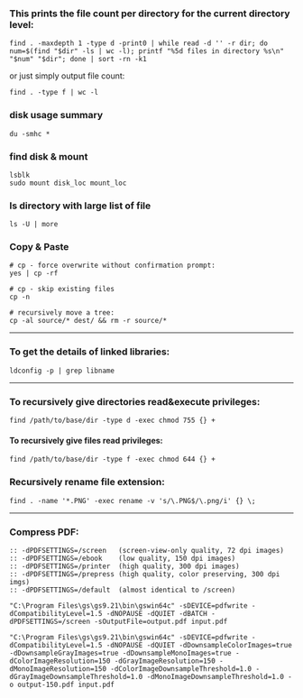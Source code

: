 ### This prints the file count per directory for the current directory level:
```
find . -maxdepth 1 -type d -print0 | while read -d '' -r dir; do num=$(find "$dir" -ls | wc -l); printf "%5d files in directory %s\n" "$num" "$dir"; done | sort -rn -k1
```
or just simply output file count:
```
find . -type f | wc -l
```

### disk usage summary
```
du -smhc *
```

### find disk & mount
```
lsblk
sudo mount disk_loc mount_loc
```


### ls directory with large list of file
```
ls -U | more
```


### Copy & Paste
```
# cp - force overwrite without confirmation prompt:
yes | cp -rf

# cp - skip existing files
cp -n

# recursively move a tree:
cp -al source/* dest/ && rm -r source/*
```

----

### To get the details of linked libraries:

```
ldconfig -p | grep libname
```

----

### To recursively give **directories** read&execute privileges:
```
find /path/to/base/dir -type d -exec chmod 755 {} +
```

#### To recursively give **files** read privileges:
```
find /path/to/base/dir -type f -exec chmod 644 {} +
```

### Recursively rename file extension:

```
find . -name '*.PNG' -exec rename -v 's/\.PNG$/\.png/i' {} \;
```

----

### Compress PDF:

```
:: -dPDFSETTINGS=/screen   (screen-view-only quality, 72 dpi images)
:: -dPDFSETTINGS=/ebook    (low quality, 150 dpi images)
:: -dPDFSETTINGS=/printer  (high quality, 300 dpi images)
:: -dPDFSETTINGS=/prepress (high quality, color preserving, 300 dpi imgs)
:: -dPDFSETTINGS=/default  (almost identical to /screen)

"C:\Program Files\gs\gs9.21\bin\gswin64c" -sDEVICE=pdfwrite -dCompatibilityLevel=1.5 -dNOPAUSE -dQUIET -dBATCH -dPDFSETTINGS=/screen -sOutputFile=output.pdf input.pdf

"C:\Program Files\gs\gs9.21\bin\gswin64c" -sDEVICE=pdfwrite -dCompatibilityLevel=1.5 -dNOPAUSE -dQUIET -dDownsampleColorImages=true -dDownsampleGrayImages=true -dDownsampleMonoImages=true -dColorImageResolution=150 -dGrayImageResolution=150 -dMonoImageResolution=150 -dColorImageDownsampleThreshold=1.0 -dGrayImageDownsampleThreshold=1.0 -dMonoImageDownsampleThreshold=1.0 -o output-150.pdf input.pdf
```
